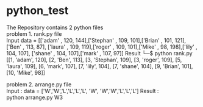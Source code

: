 # python_test

The Repository contains 2 python files                                                                                                                      
problem 1. rank.py file    
Input                                                                                                                                                         data = [['adam' , 120, 144],['Stephan' , 109, 101],['Brian' , 101, 121],['Ben' , 113, 87],
    ['laura' , 109, 119],['roger' , 109, 101],['Mike' , 98, 198],['lily' , 104, 107],
    ['shane' , 104, 107],['mark' , 107, 97]]                                                                                                                Result                                                                                                                                                      └─$ python rank.py
[[1, 'adam', 120], [2, 'Ben', 113], [3, 'Stephan', 109], [3, 'roger', 109], [5, 'laura', 109], [6, 'mark', 107], [7, 'lily', 104], [7, 'shane', 104], [9, 'Brian', 101], [10, 'Mike', 98]]                                                                                                                            

problem 2. arrange.py file                                                                                                                                  
  Input : data = ['W','W','L','L','L','L', 'W', 'W','W','L','L','L']                                                                                                                                                                                                                                              Result :                                                                                                                                                   
  python arrange.py
W3
  
